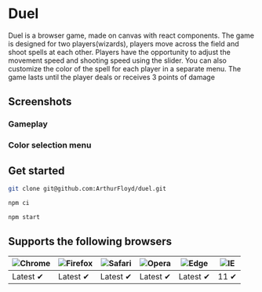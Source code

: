 # Duel

Duel is a browser game, made on canvas with react components. The game is designed for two players(wizards), players move across the field and shoot spells at each other. Players have the opportunity to adjust the movement speed and shooting speed using the slider. You can also customize the color of the spell for each player in a separate menu. The game lasts until the player deals or receives 3 points of damage

## Screenshots
### Gameplay
### Сolor selection menu

## Get started

```bash
git clone git@github.com:ArthurFloyd/duel.git 
```
```bash
npm ci 
```
```bash
npm start 
```

## Supports the following browsers

![Chrome](https://raw.githubusercontent.com/alrra/browser-logos/main/src/chrome/chrome_48x48.png) | ![Firefox](https://raw.githubusercontent.com/alrra/browser-logos/main/src/firefox/firefox_48x48.png) | ![Safari](https://raw.githubusercontent.com/alrra/browser-logos/main/src/safari/safari_48x48.png) | ![Opera](https://raw.githubusercontent.com/alrra/browser-logos/main/src/opera/opera_48x48.png) | ![Edge](https://raw.githubusercontent.com/alrra/browser-logos/main/src/edge/edge_48x48.png) | ![IE](https://raw.githubusercontent.com/alrra/browser-logos/master/src/archive/internet-explorer_9-11/internet-explorer_9-11_48x48.png) |
--- | --- | --- | --- | --- | --- |
Latest ✔ | Latest ✔ | Latest ✔ | Latest ✔ | Latest ✔ | 11 ✔ |